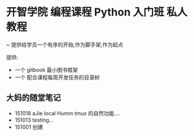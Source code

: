 # 开智学院 编程课程 Python 入门班 私人教程
~ 提供给学员一个有序的开始,作为脚手架,作为起点


提供:

- 一个 gitbook 最小图书框架
- 一个 配合课程每周开发任务的目录树

## 大妈的随堂笔记

- 151018 aJie local Humm
    tmux
    的自然功能....
- 151013 testing...
- 151001 创建
